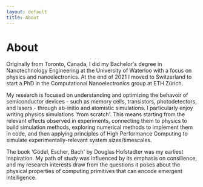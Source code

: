 ```yaml
---
layout: default
title: About
---
```


# About

Originally from Toronto, Canada, I did my Bachelor's degree in Nanotechnology Engineering at the University of Waterloo with a focus on physics and nanoelectronics. At the end of 2021 I moved to Switzerland to start a PhD in the Computational Nanoelectronics group at ETH Zürich.

My research is focused on understanding and optimizing the behavoir of semiconductor devices - such as memory cells, transistors, photodetectors, and lasers - through ab-initio and atomistic simulations. I particularly enjoy writing physics simulations 'from scratch'. This means starting from the relevant effects observed in experiments, connecting them to physics to build simulation methods, exploring numerical methods to implement them in code, and then applying principles of High Performance Computing to simulate experimentally-relevant system sizes/timescales. 

The book 'Gödel, Escher, Bach' by Douglas Hofstadter was my earliest inspiration. My path of study was influenced by its emphasis on consilience, and my research interests draw from the questions it poses about the physical properties of computing primitives that can encode emergent intelligence. 
